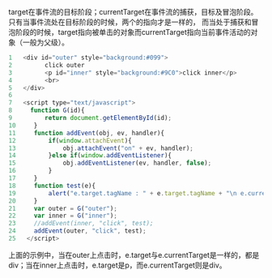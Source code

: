 target在事件流的目标阶段；currentTarget在事件流的捕获，目标及冒泡阶段。
只有当事件流处在目标阶段的时候，两个的指向才是一样的， 而当处于捕获和冒泡阶段的时候，target指向被单击的对象而currentTarget指向当前事件活动的对象（一般为父级）。

  ```javascript
 1   <div id="outer" style="background:#099">  
 2         click outer  
 3         <p id="inner" style="background:#9C0">click inner</p>  
 4         <br>  
 5   </div>  
 6       
 7   <script type="text/javascript">  
 8     function G(id){  
 9         return document.getElementById(id);      
10     }  
11     function addEvent(obj, ev, handler){  
12         if(window.attachEvent){  
13             obj.attachEvent("on" + ev, handler);  
14         }else if(window.addEventListener){   
15             obj.addEventListener(ev, handler, false);  
16         }  
17     }  
18     function test(e){  
19         alert("e.target.tagName : " + e.target.tagName + "\n e.currentTarget.tagName : " + e.currentTarget.tagName);  
20     }  
21     var outer = G("outer");  
22     var inner = G("inner");  
23     //addEvent(inner, "click", test);  
24     addEvent(outer, "click", test);  
25   </script>  
  ```
     
上面的示例中，当在outer上点击时，e.target与e.currentTarget是一样的，都是div；当在inner上点击时，e.target是p，而e.currentTarget则是div。